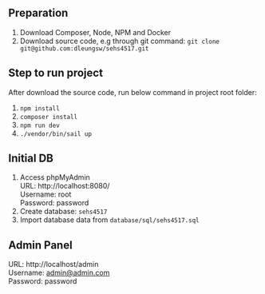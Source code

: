 ## Preparation
1. Download Composer, Node, NPM and Docker
2. Download source code, e.g through git command:
`git clone git@github.com:dleungsw/sehs4517.git`

## Step to run project
After download the source code, run below command in project root folder:
1. `npm install`
2. `composer install`
3. `npm run dev`
4. `./vendor/bin/sail up`

## Initial DB
1. Access phpMyAdmin \
URL: http://localhost:8080/ \
Username: root \
Password: password
1. Create database: `sehs4517`
2. Import database data from `database/sql/sehs4517.sql`

## Admin Panel
URL: http://localhost/admin \
Username: admin@admin.com \
Password: password
